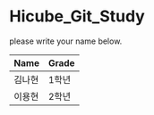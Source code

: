 # Hicube_Git_Study

please write your name below.

|Name|Grade|
|--------|----------|
|김나현|1학년|
|이용현|2학년|
